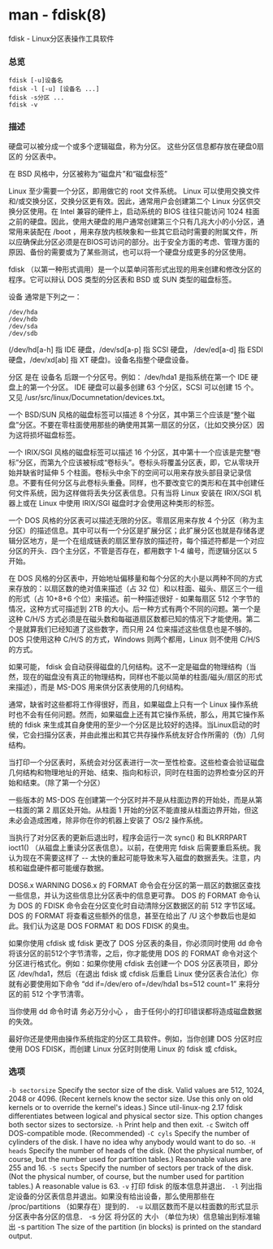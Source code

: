 # man - fdisk(8)


fdisk - Linux分区表操作工具软件

### 总览
```
fdisk [-u]设备名
fdisk -l [-u] [设备名 ...]
fdisk -s分区 ...
fdisk -v  
```

### 描述
硬盘可以被分成一个或多个逻辑磁盘，称为分区。 这些分区信息都存放在硬盘0扇区的 分区表中。

在 BSD 风格中，分区被称为“磁盘片”和“磁盘标签”

Linux 至少需要一个分区，即用做它的 root 文件系统。 Linux 可以使用交换文件和/或交换分区，交换分区更有效。因此，通常用户会创建第二个 Linux 分区供交换分区使用。在 Intel 兼容的硬件上，启动系统的 BIOS 往往只能访问 1024 柱面之前的硬盘。因此，使用大硬盘的用户通常创建第三个只有几兆大小的小分区，通常用来装配在 /boot ，用来存放内核映象和一些其它启动时需要的附属文件，所以应确保此分区必须是在BIOS可访问的部分。出于安全方面的考虑、管理方面的原因、备份的需要或为了某些测试，也可以将一个硬盘分成更多的分区使用。

fdisk （以第一种形式调用）是一个以菜单问答形式出现的用来创建和修改分区的程序。它可以辩认 DOS 类型的分区表和 BSD 或 SUN 类型的磁盘标签。

设备 通常是下列之一： 
 
```
/dev/hda
/dev/hdb
/dev/sda
/dev/sdb
```
(/dev/hd[a-h] 指 IDE 硬盘，/dev/sd[a-p] 指 SCSI 硬盘， /dev/ed[a-d] 指 ESDI 硬盘，/dev/xd[ab] 指 XT 硬盘)。设备名指整个硬盘设备。

分区 是在 设备名 后跟一个分区号。例如： /dev/hda1 是指系统在第一个 IDE 硬盘上的第一个分区。 IDE 硬盘可以最多创建 63 个分区，SCSI 可以创建 15 个。又见 /usr/src/linux/Documnetation/devices.txt。

一个 BSD/SUN 风格的磁盘标签可以描述 8 个分区，其中第三个应该是“整个磁盘”分区。不要在零柱面使用那些的确使用其第一扇区的分区，（比如交换分区）因为这将损坏磁盘标签。

一个 IRIX/SGI 风格的磁盘标签可以描述 16 个分区，其中第十一个应该是完整“卷标”分区，而第九个应该被标成“卷标头”。卷标头将覆盖分区表，即，它从零块开始并缺省时延伸 5 个柱面。卷标头中余下的空间可以用来存放头部目录记录信息。不要有任何分区与此卷标头重叠。同样，也不要改变它的类形和在其中创建任何文件系统，因为这样做将丢失分区表信息。只有当将 Linux 安装在 IRIX/SGI 机器上或在 Linux 中使用 IRIX/SGI 磁盘时才会使用这种类形的标签。

一个 DOS 风格的分区表可以描述无限的分区。零扇区用来存放 4 个分区（称为主分区）的描述信息。其中可以有一个分区是扩展分区；此扩展分区也就是存储各逻辑分区地方，是一个在组成链表的扇区里存放的描述符，每个描述符都是一个对应分区的开头．四个主分区，不管是否存在，都用数字 1-4 编号，而逻辑分区以 5 开始。

在 DOS 风格的分区表中，开始地址偏移量和每个分区的大小是以两种不同的方式来存放的：以扇区数的绝对值来描述（占 32 位）和以柱面、磁头、扇区三个一组的形式（占 10+8+6 个位）来描述。前一种描述很好 - 如果每扇区 512 个字节的情况，这种方式可描述到 2TB 的大小。后一种方式有两个不同的问题。第一个是这种 C/H/S 方式必须是在磁头数和每磁道扇区数都已知的情况下才能使用。第二个是就算我们已经知道了这些数字，而只用 24 位来描述这些信息也是不够的。 DOS 只使用这种 C/H/S 的方式，Windows 则两个都用，Linux 则不使用 C/H/S 的方式。

如果可能， fdisk 会自动获得磁盘的几何结构。这不一定是磁盘的物理结构（当然，现在的磁盘没有真正的物理结构，同样也不能以简单的柱面/磁头/扇区的形式来描述），而是 MS-DOS 用来供分区表使用的几何结构。

通常，缺省时这些都将工作得很好，而且，如果磁盘上只有一个 Linux 操作系统时也不会有任何问题。然而，如果磁盘上还有其它操作系统，那么，用其它操作系统的 fdisk 来生成其自身使用的至少一个分区是比较好的选择。当Linux启动的时侯，它会扫描分区表，并由此推出和其它共存操作系统友好合作所需的（伪）几何结构。

当打印一个分区表时，系统会对分区表进行一次一至性检查。这些检查会验证磁盘几何结构和物理地址的开始、结束、指向和标识，同时在柱面的边界检查分区的开始和结束。（除了第一个分区）

一些版本的 MS-DOS 在创建第一个分区时并不是从柱面边界的开始处，而是从第一柱面的第 2 扇区处开始。从柱面 1 开始的分区不能直接从柱面边界开始，但这未必会造成困难，除非你在你的机器上安装了 OS/2 操作系统。

当执行了对分区表的更新后退出时，程序会运行一次 sync() 和 BLKRRPART ioct1() （从磁盘上重读分区表信息）。以前，在使用完 fdisk 后需要重启系统。我认为现在不需要这样了 -- 太快的重起可能导致未写入磁盘的数据丢失。注意，内核和磁盘硬件都可能缓存数据。

DOS6.x WARNING
DOS6.x 的 FORMAT 命令会在分区的第一扇区的数据区查找一些信息，并认为这些信息比分区表中的信息更可靠。 DOS 的 FORMAT 命令认为 DOS 的 FDISK 命令会在分区变化时自动清除分区数据区的前 512 字节区域。 DOS 的 FORMAT 将查看这些额外的信息，甚至在给出了 /U 这个参数后也是如此。我们认为这是 DOS FORMAT 和 DOS FDISK 的臭虫。

如果你使用 cfdisk 或 fdisk 更改了 DOS 分区表的条目，你必须同时使用 dd 命令将该分区的前512个字节清零，之后，你才能使用 DOS 的 FORMAT 命令对这个分区进行格式化。例如：如果你使用 cfdisk 去创建一个 DOS 分区表项目，即分区 /dev/hda1，然后（在退出 fdisk 或 cfdisk 后重启 Linux 使分区表合法化）你就有必要使用如下命令 “dd if=/dev/ero of=/dev/hda1 bs=512 count=1” 来将分区的前 512 个字节清零。

当你使用 dd 命令时请 务必万分小心 ， 由于任何小的打印错误都将造成磁盘数据的失效。

最好你还是使用由操作系统指定的分区工具软件。例如，当你创建 DOS 分区时应使用 DOS FDISK，而创建 Linux 分区时则使用 Linux 的 fdisk 或 cfdisk。

### 选项
`-b sectorsize`
    Specify the sector size of the disk. Valid values are 512, 1024, 2048 or 4096. (Recent kernels know the sector size. Use this only on old kernels or to override the kernel's ideas.) Since util-linux-ng 2.17 fdisk differentiates between logical and physical sector size. This option changes both sector sizes to sectorsize.
`-h`
    Print help and then exit.
`-c`
    Switch off DOS-compatible mode. (Recommended)
`-C cyls`
    Specify the number of cylinders of the disk. I have no idea why anybody would want to do so.
`-H heads`
    Specify the number of heads of the disk. (Not the physical number, of course, but the number used for partition tables.) Reasonable values are 255 and 16.
`-S sects`
    Specify the number of sectors per track of the disk. (Not the physical number, of course, but the number used for partition tables.) A reasonable value is 63.
`-v`
打印 fdisk 的版本信息并退出．
`-l`
列出指定设备的分区表信息并退出。如果没有给出设备，那么使用那些在 /proc/partitions （如果存在）提到的．
`-u`
以扇区数而不是以柱面数的形式显示分区表中各分区的信息． -s 分区 将分区的 大小 （单位为块）信息输出到标准输出
-s partition
The size of the partition (in blocks) is printed on the standard output.

